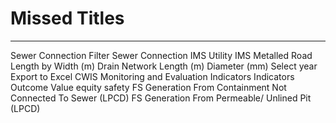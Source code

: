 # Missed Titles

---

Sewer Connection
Filter
Sewer Connection IMS
Utility IMS
Metalled
Road Length by Width (m)
Drain Network
Length (m)
Diameter (mm)
Select year
Export to Excel
CWIS Monitoring and Evaluation Indicators
Indicators
Outcome
Value
equity
safety
FS Generation From Containment Not Connected To Sewer (LPCD)
FS Generation From Permeable/ Unlined Pit (LPCD)
